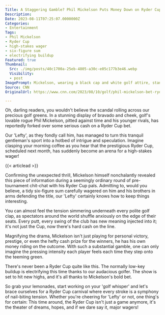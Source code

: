 ```yaml
---
Title: A Staggering Gamble? Phil Mickelson Puts Money Down on Ryder Cup Outcome!
Description: 
Date: 2023-08-11T07:25:07.0000000Z
Categories:
- Entertainment
Tags:
- Phil Mickelson
- Ryder Cup
- high-stakes wager
- six-figure sum
- electrifying buildup
Featured: true
Thumbnail:
  Src: ./img/posts/40c1700a-25eb-4805-a30c-e05c177b3e46.webp
  Visibility:
  - post
ImagePrompt: Mickelson, wearing a black cap and white golf attire, stands confidently on the green, swinging his club against the backdrop of a clear blue sky. There's a determined glint in his eye, hinting at the drama to unfold. In the distance, the grand stands are beginning to fill, a tacit promise of the thrilling spectacle this Ryder Cup promises to be.
Source: CNN
OriginalUrl: https://www.cnn.com/2023/08/10/golf/phil-mickelson-bet-ryder-cup/index.html

---
```

Oh, darling readers, you wouldn't believe the scandal rolling across our precious golf greens. In a stunning display of bravado and cheek, golf's lovable rogue Phil Mickelson, pitted against time and his younger rivals, has reportedly forked over some serious cash on a Ryder Cup bet.

Our 'Lefty', as they fondly call him, has managed to turn this tranquil gentleman's sport into a hotbed of intrigue and speculation. Imagine clasping your morning coffee as you hear that the prestigious Ryder Cup, scheduled next month, has suddenly become an arena for a high-stakes wager!

{{< articlead >}}

Confirming the unexpected thrill, Mickelson himself nonchalantly revealed this piece of information during a seemingly ordinary round of pre-tournament chit-chat with his Ryder Cup pals. Admitting to, would you believe, a tidy six-figure sum carefully wagered on him and his brothers in arms defending the title, our 'Lefty' certainly knows how to keep things interesting.

You can almost feel the tension simmering underneath every polite golf clap, as spectators around the world shuffle anxiously on the edge of their seats. Every putt, every swing of the club has new meaning injected into it; it's not just the Cup, now there's hard cash on the line.

Magnifying the drama, Mickelson isn't just playing for personal victory, prestige, or even the hefty cash prize for the winners, he has his own money riding on the outcome. With such a substantial gamble, one can only imagine the pressing intensity each player feels each time they step onto the teeming green.

There's never been a Ryder Cup quite like this. The normally low-key buildup is electrifying this time thanks to our audacious golfer. The show is set to hit new highs, and it's all thanks to Mickelson's bold bet.

So grab your lemonades, start working on your 'golf whisper' and let's brace ourselves for a Ryder Cup carnival where every stroke is a symphony of nail-biting tension. Whether you're cheering for 'Lefty' or not, one thing's for certain: This time around, the Ryder Cup isn't just a game anymore, it's the theater of dreams, hopes, and if we dare say it, major wagers!